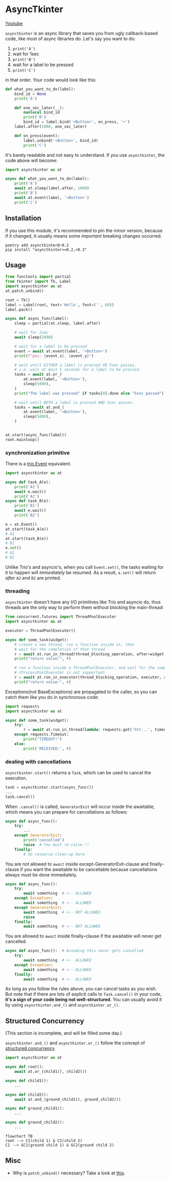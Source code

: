 # AsyncTkinter

[Youtube](https://youtu.be/8XP1KgRd3jI)

`asynctkinter` is an async library that saves you from ugly callback-based code,
like most of async libraries do.
Let's say you want to do:

1. `print('A')`
1. wait for 1sec
1. `print('B')`
1. wait for a label to be pressed
1. `print('C')`

in that order.
Your code would look like this:

```python
def what_you_want_to_do(label):
    bind_id = None
    print('A')

    def one_sec_later(__):
        nonlocal bind_id
        print('B')
        bind_id = label.bind('<Button>', on_press, '+')
    label.after(1000, one_sec_later)

    def on_press(event):
        label.unbind('<Button>', bind_id)
        print('C')
```

It's barely readable and not easy to understand.
If you use `asynctkinter`, the code above will become:

```python
import asynctkinter as at

async def what_you_want_to_do(label):
    print('A')
    await at.sleep(label.after, 1000)
    print('B')
    await at.event(label, '<Button>')
    print('C')
```

## Installation

If you use this module, it's recommended to pin the minor version, because if
it changed, it usually means some *important* breaking changes occurred.

```text
poetry add asynctkinter@~0.2
pip install "asynctkinter>=0.2,<0.3"
```

## Usage

```python
from functools import partial
from tkinter import Tk, Label
import asynctkinter as at
at.patch_unbind()

root = Tk()
label = Label(root, text='Hello', font=('', 60))
label.pack()

async def async_func(label):
    sleep = partial(at.sleep, label.after)

    # wait for 2sec
    await sleep(2000)

    # wait for a label to be pressed
    event = await at.event(label, '<Button>')
    print(f"pos: {event.x}, {event.y}")

    # wait until EITHER a label is pressed OR 5sec passes.
    # i.e. wait at most 5 seconds for a label to be pressed.
    tasks = await at.or_(
        at.event(label, '<Button>'),
        sleep(5000),
    )
    print("The label was pressed" if tasks[0].done else "5sec passed")

    # wait until BOTH a label is pressed AND 5sec passes.
    tasks = await at.and_(
        at.event(label, '<Button>'),
        sleep(5000),
    )


at.start(async_func(label))
root.mainloop()
```

### synchronization primitive

There is a [trio.Event](https://trio.readthedocs.io/en/stable/reference-core.html#trio.Event) equivalent.

```python
import asynctkinter as at

async def task_A(e):
    print('A1')
    await e.wait()
    print('A2')
async def task_B(e):
    print('B1')
    await e.wait()
    print('B2')

e = at.Event()
at.start(task_A(e))
# A1
at.start(task_B(e))
# B1
e.set()
# A2
# B2
```

Unlike Trio's and asyncio's, when you call ``Event.set()``,
the tasks waiting for it to happen will *immediately* be resumed.
As a result, ``e.set()`` will return *after* ``A2`` and ``B2`` are printed.

### threading

`asynctkinter` doesn't have any I/O primitives like Trio and asyncio do,
thus threads are the only way to perform them without blocking the main-thread:

```python
from concurrent.futures import ThreadPoolExecuter
import asynctkinter as at

executer = ThreadPoolExecuter()

async def some_task(widget):
    # create a new thread, run a function inside it, then
    # wait for the completion of that thread
    r = await at.run_in_thread(thread_blocking_operation, after=widget.after)
    print("return value:", r)

    # run a function inside a ThreadPoolExecuter, and wait for the completion.
    # (ProcessPoolExecuter is not supported)
    r = await at.run_in_executer(thread_blocking_operation, executer, after=widget.after)
    print("return value:", r)
```

Exceptions(not BaseExceptions) are propagated to the caller,
so you can catch them like you do in synchronous code:

```python
import requests
import asynctkinter as at

async def some_task(widget):
    try:
        r = await at.run_in_thread(lambda: requests.get('htt...', timeout=10), after=widget.after)
    except requests.Timeout:
        print("TIMEOUT!")
    else:
        print('RECEIVED:', r)
```

### dealing with cancellations

``asynctkinter.start()`` returns a ``Task``,
which can be used to cancel the execution.

```python
task = asynctkinter.start(async_func())
...
task.cancel()
```

When `.cancel()` is called, `GeneratorExit` will occur inside the awaitable,
which means you can prepare for cancellations as follows:

```python
async def async_func():
    try:
        ...
    except GeneratorExit:
        print('cancelled')
        raise  # You must re-raise !!
    finally:
        # do resource clean-up here
```

You are not allowed to `await` inside except-GeneratorExit-clause and finally-clause if you want the awaitable to be cancellable
because cancellations always must be done immediately.

```python
async def async_func():
    try:
        await something  # <-- ALLOWED
    except Exception:
        await something  # <-- ALLOWED
    except GeneratorExit:
        await something  # <-- NOT ALLOWED
        raise
    finally:
        await something  # <-- NOT ALLOWED
```

You are allowed to `await` inside finally-clause if the awaitable will never get cancelled.

```python
async def async_func():  # Assuming this never gets cancelled
    try:
        await something  # <-- ALLOWED
    except Exception:
        await something  # <-- ALLOWED
    finally:
        await something  # <-- ALLOWED
```

As long as you follow the rules above, you can cancel tasks as you wish.
But note that if there are lots of explicit calls to `Task.cancel()` in your code,
**it's a sign of your code being not well-structured**.
You can usually avoid it by using `asynctkinter.and_()` and `asynctkinter.or_()`.  

## Structured Concurrency

(This section is incomplete, and will be filled some day.)

`asynctkinter.and_()` and `asynctkinter.or_()` follow the concept of [structured concurrency][njs_sc].

```python
import asynctkinter as at

async def root():
    await at.or_(child1(), child2())

async def child1():
    ...

async def child2():
    await at.and_(ground_child1(), ground_child2())

async def ground_child1():
    ...

async def ground_child2():
    ...
```

```mermaid
flowchart TB
root --> C1(child 1) & C2(child 2)
C2 --> GC1(ground child 1) & GC2(ground child 2)
```

## Misc

- Why is `patch_unbind()` necessary? Take a look at [this](https://stackoverflow.com/questions/6433369/deleting-and-changing-a-tkinter-event-binding).

[njs_sc]:https://vorpus.org/blog/notes-on-structured-concurrency-or-go-statement-considered-harmful/